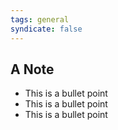 ```yaml
---
tags: general
syndicate: false
---
```


## A Note

* This is a bullet point
* This is a bullet point
* This is a bullet point
